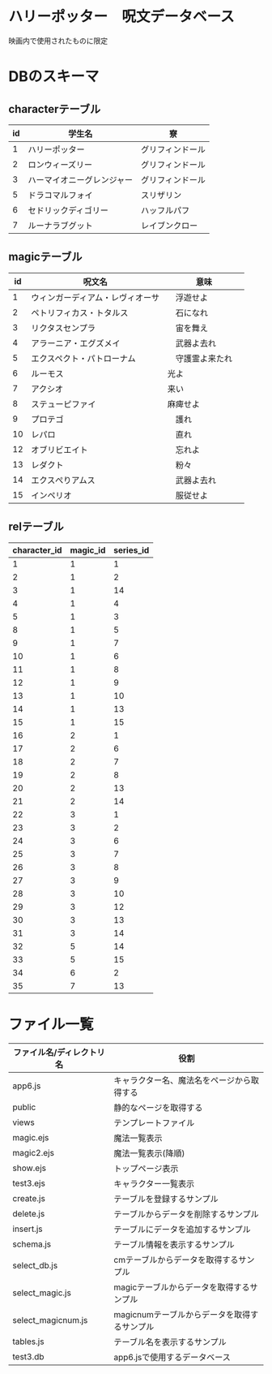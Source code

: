 # ハリーポッター　呪文データベース
映画内で使用されたものに限定

# DBのスキーマ

## characterテーブル

| id | 学生名 | 寮 |
| ---- | ---- | ---- |
| 1 | ハリーポッター | グリフィンドール | 
| 2 | ロンウィーズリー | グリフィンドール |
| 3 | ハーマイオニーグレンジャー | グリフィンドール | 
| 5 | ドラコマルフォイ | スリザリン |
| 6 | セドリックディゴリー | ハッフルパフ |
| 7 | ルーナラブグット | レイブンクロー | 


## magicテーブル

| id | 呪文名 | 意味 |
| --- | ---- | ---- |
| 1 | ウィンガーディアム・レヴィオーサ|　浮遊せよ |
| 2 | ペトリフィカス・トタルス　|　石になれ　|
| 3 | リクタスセンプラ　|　宙を舞え　|
| 4 | アラーニア・エグズメイ　|　武器よ去れ　|
| 5 | エクスペクト・パトローナム|　守護霊よ来たれ　|
| 6 | ルーモス | 光よ |
| 7 | アクシオ | 来い |
| 8 | ステューピファイ | 麻痺せよ　|
| 9 | プロテゴ　|　護れ　|
| 10 | レパロ　|　直れ　|
| 12 | オブリビエイト　|　忘れよ　|
| 13 | レダクト　|　粉々　|
| 14 | エクスぺりアムス　|　武器よ去れ　|
| 15 | インペリオ　|　服従せよ　|


## relテーブル

| character_id | magic_id | series_id |
| ---- | ---- | ---- |
| 1 | 1 | 1 |
| 2 | 1 | 2 |
| 3 | 1 | 14 |
| 4 | 1 | 4 |
| 5 | 1 | 3 |
| 8 | 1 | 5 |
| 9 | 1 | 7 |
| 10 | 1 | 6 |
| 11 | 1 | 8 |
| 12 | 1 | 9 |
| 13 | 1 | 10 |
| 14 | 1 | 13 |
| 15 | 1 | 15 |
| 16 | 2 | 1 |
| 17 | 2 | 6 |
| 18 | 2 | 7 |
| 19 | 2 | 8 |
| 20 | 2 | 13 |
| 21 | 2 | 14 |
| 22 | 3 | 1 |
| 23 | 3 | 2 |
| 24 | 3 | 6 |
| 25 | 3 | 7 |
| 26 | 3 | 8 |
| 27 | 3 | 9 |
| 28 | 3 | 10 |
| 29 | 3 | 12 |
| 30 | 3 | 13 |
| 31 | 3 | 14 |
| 32 | 5 | 14 |
| 33 | 5 | 15 |
| 34 | 6 | 2 |
| 35 | 7 | 13 |

# ファイル一覧

| ファイル名/ディレクトリ名 | 役割 |
| ---- | ---- |
| app6.js | キャラクター名、魔法名をページから取得する |
| public | 静的なページを取得する |
| views | テンプレートファイル |
| magic.ejs | 魔法一覧表示 |
| magic2.ejs | 魔法一覧表示(降順) |
| show.ejs | トップページ表示 |
| test3.ejs | キャラクター一覧表示 |
|create.js | テーブルを登録するサンプル|
|delete.js | テーブルからデータを削除するサンプル|
|insert.js | テーブルにデータを追加するサンプル|
|schema.js | テーブル情報を表示するサンプル|
|select_db.js | cmテーブルからデータを取得するサンプル|
|select_magic.js | magicテーブルからデータを取得するサンプル|
|select_magicnum.js | magicnumテーブルからデータを取得するサンプル|
|tables.js | テーブル名を表示するサンプル|
|test3.db | app6.jsで使用するデータベース|
